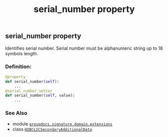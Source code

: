 ﻿---
title: serial_number property
second_title: GroupDocs.Signature for Python via .NET API References
description: 
type: docs
url: /python-net/groupdocs.signature.domain.extensions/hibclicsecondaryadditionaldata/serial_number/
is_root: false
weight: 100
---

## serial_number property


Identifies serial number.
Serial number must be alphanumeric string up to 18 symbols length.
### Definition:
```python
@property
def serial_number(self):
    ...
@serial_number.setter
def serial_number(self, value):
    ...
```

### See Also
* module [`groupdocs.signature.domain.extensions`](../../)
* class [`HIBCLICSecondaryAdditionalData`](/signature/python-net/groupdocs.signature.domain.extensions/hibclicsecondaryadditionaldata)
